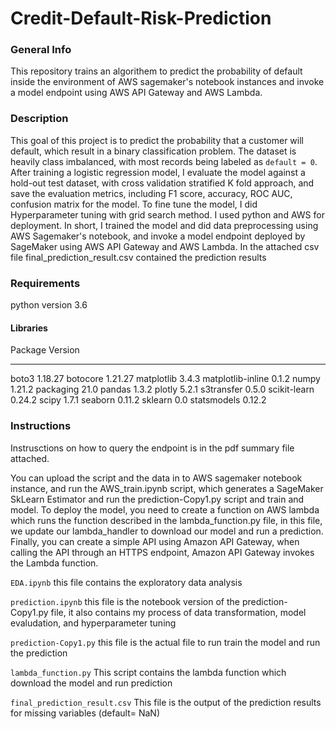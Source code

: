 # Credit-Default-Risk-Prediction

### General Info
This repository trains an algorithem to predict the probability of default inside the environment of AWS sagemaker's notebook instances and invoke a model endpoint using AWS API Gateway and AWS Lambda.

### Description
This goal of this project is to predict the probability that a customer will default, which result in a binary classification problem. The dataset is heavily class imbalanced, with most records being labeled as `default = 0`. After training a logistic regression model, I evaluate the model against a hold-out test dataset, with cross validation stratified K fold approach, and save the evaluation metrics, including F1 score, accuracy, ROC AUC, confusion matrix for the model. To fine tune the model, I did Hyperparameter tuning with grid search method.
I used python and AWS for deployment. In short, I trained the model and did data preprocessing using AWS Sagemaker's notebook, and invoke a model endpoint deployed by SageMaker using AWS API Gateway and AWS Lambda.
In the attached csv file final_prediction_result.csv contained the prediction results

### Requirements

python version 3.6

#### Libraries
Package             Version
------------------- ---------
boto3               1.18.27
botocore            1.21.27
matplotlib          3.4.3
matplotlib-inline   0.1.2
numpy               1.21.2
packaging           21.0
pandas              1.3.2
plotly              5.2.1
s3transfer          0.5.0
scikit-learn        0.24.2
scipy               1.7.1
seaborn             0.11.2
sklearn             0.0
statsmodels         0.12.2

### Instructions

Instrusctions on how to query the endpoint is in the pdf summary file attached.

You can upload the script and the data in to AWS sagemaker notebook instance, and run the AWS_train.ipynb script, which generates a SageMaker SkLearn Estimator and run the prediction-Copy1.py script and train and model. To deploy the model, you need to create a function on AWS lambda which runs the function described in the lambda_function.py file, in this file, we update our lambda_handler to download our model and run a prediction. Finally, you can create a simple API using Amazon API Gateway, when calling the API through an HTTPS endpoint, Amazon API Gateway invokes the Lambda function.

`EDA.ipynb`
this file contains the exploratory data analysis

`prediction.ipynb`
this file is the notebook version of the prediction-Copy1.py file, it also contains my process of data transformation, model evaludation, and hyperparameter tuning

`prediction-Copy1.py`
this file is the actual file to run train the model and run the prediction

`lambda_function.py`
This script contains the lambda function which download the model and run prediction

`final_prediction_result.csv`
This file is the output of the prediction results for missing variables (default= NaN)
